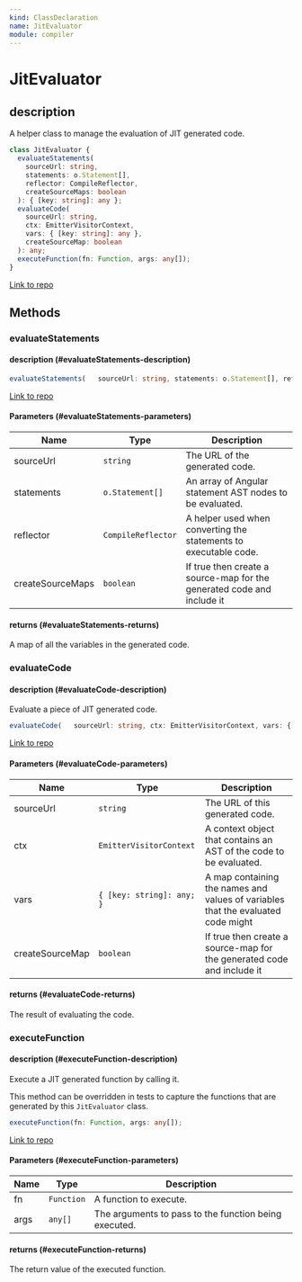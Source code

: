 ```yaml
---
kind: ClassDeclaration
name: JitEvaluator
module: compiler
---
```


# JitEvaluator

## description

A helper class to manage the evaluation of JIT generated code.

```ts
class JitEvaluator {
  evaluateStatements(
    sourceUrl: string,
    statements: o.Statement[],
    reflector: CompileReflector,
    createSourceMaps: boolean
  ): { [key: string]: any };
  evaluateCode(
    sourceUrl: string,
    ctx: EmitterVisitorContext,
    vars: { [key: string]: any },
    createSourceMap: boolean
  ): any;
  executeFunction(fn: Function, args: any[]);
}
```

[Link to repo](https://github.com/timdeschryver/angular/blob/master/packages/compiler/src/output/output_jit.ts#L19-L93)

## Methods

### evaluateStatements

#### description (#evaluateStatements-description)

```ts
evaluateStatements(   sourceUrl: string, statements: o.Statement[], reflector: CompileReflector,   createSourceMaps: boolean): {[key: string]: any};
```

[Link to repo](https://github.com/timdeschryver/angular/blob/master/packages/compiler/src/output/output_jit.ts#L29-L44)

#### Parameters (#evaluateStatements-parameters)

| Name             | Type               | Description                                                            |
| ---------------- | ------------------ | ---------------------------------------------------------------------- |
| sourceUrl        | `string`           | The URL of the generated code.                                         |
| statements       | `o.Statement[]`    | An array of Angular statement AST nodes to be evaluated.               |
| reflector        | `CompileReflector` | A helper used when converting the statements to executable code.       |
| createSourceMaps | `boolean`          | If true then create a source-map for the generated code and include it |

#### returns (#evaluateStatements-returns)

A map of all the variables in the generated code.

### evaluateCode

#### description (#evaluateCode-description)

Evaluate a piece of JIT generated code.

```ts
evaluateCode(   sourceUrl: string, ctx: EmitterVisitorContext, vars: {[key: string]: any},   createSourceMap: boolean): any;
```

[Link to repo](https://github.com/timdeschryver/angular/blob/master/packages/compiler/src/output/output_jit.ts#L56-L78)

#### Parameters (#evaluateCode-parameters)

| Name            | Type                      | Description                                                                      |
| --------------- | ------------------------- | -------------------------------------------------------------------------------- |
| sourceUrl       | `string`                  | The URL of this generated code.                                                  |
| ctx             | `EmitterVisitorContext`   | A context object that contains an AST of the code to be evaluated.               |
| vars            | `{ [key: string]: any; }` | A map containing the names and values of variables that the evaluated code might |
| createSourceMap | `boolean`                 | If true then create a source-map for the generated code and include it           |

#### returns (#evaluateCode-returns)

The result of evaluating the code.

### executeFunction

#### description (#executeFunction-description)

Execute a JIT generated function by calling it.

This method can be overridden in tests to capture the functions that are generated
by this `JitEvaluator` class.

```ts
executeFunction(fn: Function, args: any[]);
```

[Link to repo](https://github.com/timdeschryver/angular/blob/master/packages/compiler/src/output/output_jit.ts#L90-L92)

#### Parameters (#executeFunction-parameters)

| Name | Type       | Description                                           |
| ---- | ---------- | ----------------------------------------------------- |
| fn   | `Function` | A function to execute.                                |
| args | `any[]`    | The arguments to pass to the function being executed. |

#### returns (#executeFunction-returns)

The return value of the executed function.
